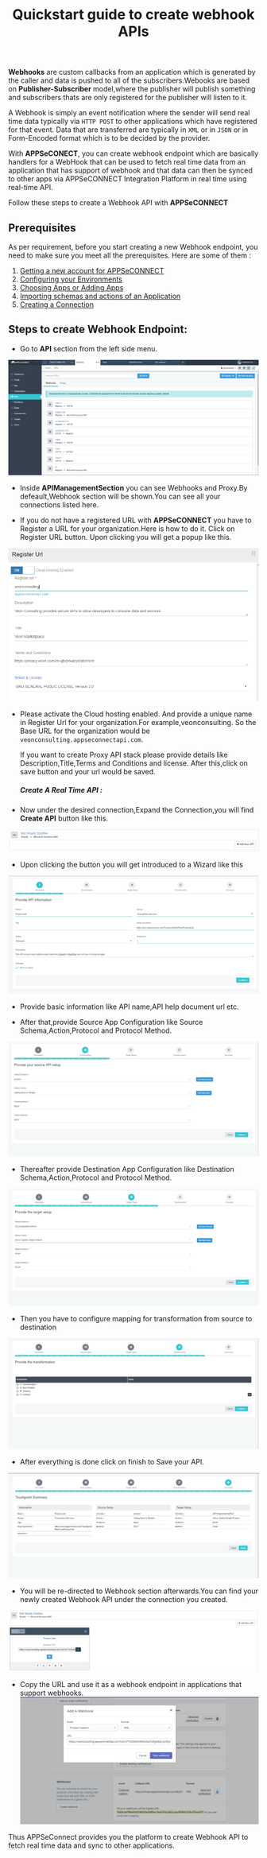 ﻿---
title: "Quickstart guide to create webhook APIs"
toc: true
tag: developers
category: "API Management"
menus: 
    quickstartapi:
        icon: fa fa-gg
        category: "Quickstart"
        title: "Create Webhook endpoint"
---
**Webhooks** are custom callbacks from an application which is generated by the caller and data is pushed to all of the subscribers.Webooks are based on **Publisher-Subscriber** model,where
the publisher will publish something and subscribers thats are only registered for the publisher will listen to it. 

A Webhook is simply an event notification where the 
sender will send real time data typically via `HTTP POST` to other applications which have registered for that event.
Data that are transferred are typically in `XML` or in `JSON` or in Form-Encoded format which is to be decided by the provider.

With **APPSeCONECT**, you can create webhook endpoint which are basically handlers for a WebHook that can be used to fetch real time data from an application that has support of webhook 
and that data can then be synced to other apps via APPSeCONNECT Integration Platform in real time using real-time API.

Follow these steps to create a Webhook API with **APPSeCONNECT**


## Prerequisites

As per requirement, before you start creating a new Webhook endpoint, you need to make sure you meet all the 
prerequisites. Here are some of them : 

1. [Getting a new account for APPSeCONNECT]()
2. [Configuring your Environments]()
3. [Choosing Apps or Adding Apps]()
4. [Importing schemas and actions of an Application]()
5. [Creating a Connection]()


## Steps to create Webhook Endpoint:

* Go to **API** section from the left side menu.

![Webhook Introduction](../media/Webhook-Introduction.PNG)

*  Inside **APIManagementSection** you can see Webhooks and Proxy.By defeault,Webhook section will be
  shown.You can see all your connections listed here.

* If you do not have a registered URL with **APPSeCONNECT** you have to Register a URL for your organization.Here is how to do it.
   Click on Register URL button. Upon clicking you will get a  popup like this.

![Register Url Org](../media/register-url-org.PNG)

* Please activate the Cloud hosting enabled. And provide a unique name in Register Url for your organization.For example,veonconsulting.
  So the Base URL for the organization would be `veonconsulting.appseconnectapi.com`.
  
  If you want to create Proxy API stack please provide details like Description,Title,Terms and Conditions and license.
  After this,click on save button and your url would be saved.

  ##### Create A Real Time API :

* Now under the desired connection,Expand the Connection,you will find **Create API** button like this.

![Create A P I Webhook](../media/CreateAPI_webhook.PNG)

* Upon clicking the button you will get introduced to a Wizard like this

![Wizard A P I Basic](../media/Wizard-API-Basic.PNG)

* Provide basic information like API name,API help document url etc.

* After that,provide Source App Configuration like Source Schema,Action,Protocol and Protocol Method.

![Wizard A P I Source](../media/Wizard-API-Source.PNG)

* Thereafter provide Destination App Configuration like Destination Schema,Action,Protocol and Protocol Method.

![Wizard A P I Destination](../media/Wizard-API-Destination.PNG)

* Then you have to configure mapping for transformation from source to destination

![Wizard A P I Mapping](../media/Wizard-API-Mapping.PNG)

* After everything is done click on finish to Save your API.

![Wizard A P I Summary](../media/Wizard-API-Summary.PNG)

* You will be re-directed to Webhook section afterwards.You can find your newly created Webhook API
 under the connection you created.

![Webhook A P I Data](../media/Webhook-API-Data.PNG)

* Copy the URL and use it as a webhook endpoint in applications that support webhooks.
![A P I Webhook Shopify](../media/API-Webhook-shopify.PNG) 

Thus APPSeConnect provides you the platform to create Webhook API to fetch real time data and sync to other applications.